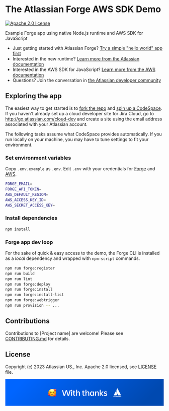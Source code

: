 # The Atlassian Forge AWS SDK Demo

[![Apache 2.0 license](https://img.shields.io/badge/license-Apache%202.0-blue.svg?style=flat-square)](LICENSE)

Example Forge app using native Node.js runtime and AWS SDK for JavaScript

- Just getting started with Atlassian Forge? [Try a simple "hello world" app first](https://go.atlassian.com/forge)
- Interested in the new runtime? [Learn more from the Atlassian documentation](https://go.atlassian.com/runtime)
- Interested in the AWS SDK for JavaScript? [Learn more from the AWS documentation](aws.amazon.com/sdk-for-javascript)
- Questions? Join the conversation in [the Atlassian developer community](https://community.developer.atlassian.com/c/forge/)

## Exploring the app

The easiest way to get started is to [fork the repo](https://github.com/ibuchanan/forge-aws-sdk-hello-world/fork)
and [spin up a CodeSpace](https://docs.github.com/en/codespaces/overview).
If you haven't already set up a cloud developer site for Jira Cloud,
go to http://go.atlassian.com/cloud-dev
and create a site using the email address associated with your Atlassian account.

The following tasks assume what CodeSpace provides automatically.
If you run locally on your machine,
you may have to tune settings to fit your environment.

### Set environment variables

Copy `.env.example` as `.env`.
Edit `.env` with your credentials for
[Forge](https://developer.atlassian.com/platform/forge/getting-started/#using-environment-variables-to-login) and
[AWS](https://docs.aws.amazon.com/cli/latest/userguide/cli-configure-envvars.html#envvars-set).

```bash
FORGE_EMAIL=
FORGE_API_TOKEN=
AWS_DEFAULT_REGION=
AWS_ACCESS_KEY_ID=
AWS_SECRET_ACCESS_KEY=
```

### Install dependencies

```bash
npm install
```

### Forge app dev loop

For the sake of quick & easy access to the demo,
the Forge CLI is installed as a _local_ dependency
and wrapped with `npm-script` commands.

```bash
npm run forge:register
npm run build
npm run lint
npm run forge:deploy
npm run forge:install
npm run forge:install-list
npm run forge:webtrigger
npm run provision -- ...
```

## Contributions

Contributions to [Project name] are welcome!
Please see [CONTRIBUTING.md](CONTRIBUTING.md) for details.

## License

Copyright (c) 2023 Atlassian US., Inc.
Apache 2.0 licensed, see [LICENSE](LICENSE) file.

[![With ❤️ from Atlassian](https://raw.githubusercontent.com/atlassian-internal/oss-assets/master/banner-with-thanks-light.png)](https://www.atlassian.com)
